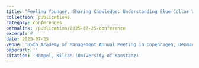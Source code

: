 ```yaml
---
title: "Feeling Younger, Sharing Knowledge: Understanding Blue-Collar Workers’ Knowledge Transfer Behaviour"
collection: publications
category: conferences
permalink: /publication/2025-07-25-conference
excerpt: #
date: 2025-07-25
venue: '85th Academy of Management Annual Meeting in Copenhagen, Denmark'
paperurl: ''
citation: 'Hampel, Kilian (University of Konstanz)'
---
```



